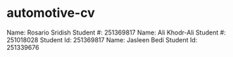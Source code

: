 # automotive-cv
Name: Rosario Sridish
Student #: 251369817
Name: Ali Khodr-Ali
Student #: 251018028
Student Id: 251369817
Name: Jasleen Bedi
Student Id: 251339676
